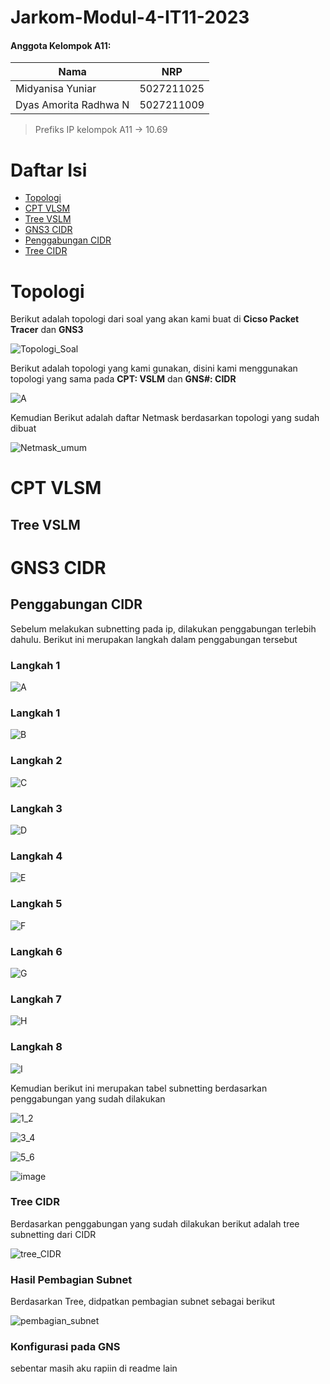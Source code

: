 # Jarkom-Modul-4-IT11-2023

#### Anggota Kelompok A11:

| Nama                   | NRP        |
| ---------------------- | ---------- |
| Midyanisa Yuniar       | 5027211025 |
| Dyas Amorita Radhwa N  | 5027211009 |

> Prefiks IP kelompok A11 -> 10.69

# Daftar Isi
* [Topologi](#Topologi)
* [CPT VLSM](#CPT-VLSM)
* [Tree VSLM](#Tree-VSLM)
* [GNS3 CIDR](#GNS3-CIDR)
* [Penggabungan CIDR](#Penggabungan-CIDR)
* [Tree CIDR](#Tree-CIDR)
  
# Topologi
Berikut adalah topologi dari soal yang akan kami buat di **Cicso Packet Tracer** dan **GNS3**

![Topologi_Soal](https://github.com/Yuniarrr/Jarkom-Modul-4-IT11-2023/assets/107184933/1a020418-2d0c-44a6-8c17-94a103bcaeb1)

Berikut adalah topologi yang kami gunakan, disini kami menggunakan topologi yang sama pada **CPT: VSLM** dan **GNS#: CIDR**

![A](https://github.com/Yuniarrr/Jarkom-Modul-4-IT11-2023/assets/107184933/175b80b0-5bf7-4b16-83ab-deb7ff9bc1f8)


Kemudian Berikut adalah daftar Netmask berdasarkan topologi yang sudah dibuat

![Netmask_umum](https://github.com/Yuniarrr/Jarkom-Modul-4-IT11-2023/assets/107184933/e42fb609-72a8-4562-88a6-ed20e74fb379)


# CPT VLSM

## Tree VSLM

# GNS3 CIDR
## Penggabungan CIDR

Sebelum melakukan subnetting pada ip, dilakukan penggabungan terlebih dahulu. Berikut ini merupakan langkah dalam penggabungan tersebut

### **Langkah 1**

![A](https://github.com/Yuniarrr/Jarkom-Modul-4-IT11-2023/assets/107184933/50ffe82d-223c-454c-b687-c25f2375e43b)


### **Langkah 1**

![B](https://github.com/Yuniarrr/Jarkom-Modul-4-IT11-2023/assets/107184933/da1792ac-b510-4a83-9261-511ac635f253)


### **Langkah 2**

![C](https://github.com/Yuniarrr/Jarkom-Modul-4-IT11-2023/assets/107184933/fe6388c8-2ebf-4ab5-b258-eeda456ba09a)


### **Langkah 3**

![D](https://github.com/Yuniarrr/Jarkom-Modul-4-IT11-2023/assets/107184933/e86829b0-dd6e-42d7-8394-b8b26d52eb66)


### **Langkah 4**

![E](https://github.com/Yuniarrr/Jarkom-Modul-4-IT11-2023/assets/107184933/1fe46a46-750e-4320-9b15-80b66cebaaab)


### **Langkah 5**

![F](https://github.com/Yuniarrr/Jarkom-Modul-4-IT11-2023/assets/107184933/1d623ffe-ebd0-4272-b344-997a293f75f5)


### **Langkah 6**

![G](https://github.com/Yuniarrr/Jarkom-Modul-4-IT11-2023/assets/107184933/1e05b6ea-d1c1-42e2-8d9a-c8690661d406)


### **Langkah 7**

![H](https://github.com/Yuniarrr/Jarkom-Modul-4-IT11-2023/assets/107184933/7f7d5ad0-a795-482c-b311-041cc0d88028)


### **Langkah 8**

![I](https://github.com/Yuniarrr/Jarkom-Modul-4-IT11-2023/assets/107184933/0ea17466-c8ce-4698-9358-246f3530f5ab)

Kemudian berikut ini merupakan tabel subnetting berdasarkan penggabungan yang sudah dilakukan

![1_2](https://github.com/Yuniarrr/Jarkom-Modul-4-IT11-2023/assets/107184933/a14a8f5a-02a1-4e7e-bc9e-867ca25227d7)

![3_4](https://github.com/Yuniarrr/Jarkom-Modul-4-IT11-2023/assets/107184933/afbe6b7a-e539-45f4-9894-46ed2c89c764)

![5_6](https://github.com/Yuniarrr/Jarkom-Modul-4-IT11-2023/assets/107184933/1b80fa5d-078a-4f9b-8e47-3aad9696adf0)

![image](https://github.com/Yuniarrr/Jarkom-Modul-4-IT11-2023/assets/107184933/3b38e96c-e96b-45f7-9242-0878c6717777)

### Tree CIDR

Berdasarkan penggabungan yang sudah dilakukan berikut adalah tree subnetting dari CIDR

![tree_CIDR](https://github.com/Yuniarrr/Jarkom-Modul-4-IT11-2023/assets/107184933/0903de34-73f9-44ee-a8ad-8296c16b0a42)

### Hasil Pembagian Subnet

Berdasarkan Tree, didpatkan pembagian subnet sebagai berikut

![pembagian_subnet](https://github.com/Yuniarrr/Jarkom-Modul-4-IT11-2023/assets/107184933/b1042a1a-a9ee-4e94-97be-d0b34334a26f)


### Konfigurasi pada GNS

sebentar masih aku rapiin di readme lain




